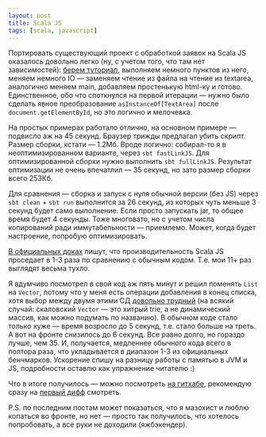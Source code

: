 ```yaml
---
layout: post
title: Scala JS
tags: [scala, javascript]
---
```

Портировать существующий проект с обработкой заявок на Scala JS оказалось довольно легко (ну, с учетом того, что там нет зависимостей): [берем туториал](https://www.scala-js.org/doc/tutorial/basic/), выполняем немного пунктов из него, меняем немного IO — заменяем чтение из файла на чтение из textarea, аналогично меняем main, добавляем простенькую html-ку и готово. Единственное, обо что споткнулся на первой итерации — нужно было сделать явное преобразование `asInstanceOf[TextArea]` после `document.getElementById`, но это логично и мелочевка.

На простых примерах работало отлично, на основном примере — подвисло аж на 45 секунд. Браузер трижды предлагал убить скрипт. Размер сборки, кстати — 1.2Мб. Вроде логично: собирал-то я в неоптимизированном варианте, через `sbt fastLinkJS`. Для оптимизированной сборки нужно выполнить `sbt fullLinkJS`. Результат оптимизации не очень впечатлил — 35 секунд, но зато размер сборки всего 253Кб.

Для сравнения — сборка и запуск с нуля  обычной версии (без JS) через `sbt clean` + `sbt run` выполнится за 26 секунд, из которых чуть меньше 3 секунд будет само выполнение. Если просто запускать jar, то общее время будет 4 секунды. Тоже многовато, но с учетом числа копирований ради иммутабельности — приемлемо. Может, когда будет настроение, попробую оптимизировать.

[В официальных доках](https://www.scala-js.org/doc/internals/performance.html) пишут, что производительность Scala JS проседает в 1-3 раза по сравнению с обычным кодом. Т.е. мои 11+ раз выглядят весьма тухло.

Я вдумчиво посмотрел в свой код аж пять минут и решил поменять `List` на `Vector`, потому что у меня есть операции добавления в конец списка, хотя выбор между двумя этими СД [довольно трудный](https://stackoverflow.com/questions/6928327/when-should-i-choose-vector-in-scala) (на всякий случай: скаловский `Vector` — это хитрый trie, а не динамический массив, как можно подумать по названию). В обычном коде стало только хуже — время возросло до 5 секунд, т.е. стало больше на треть. А вот на фронте снизилось до 6 секунд. Все равно долго, но гораздо лучше, чем 35. И, получается, медленнее обычного кода всего в полтора раза, что укладывается в диапазон 1-3 из официальных бенчмарков. Ускорение спишу на разницу работы с памятью в JVM и JS, подробности оставлю как упражнение читателю :)

Что в итоге получилось — можно посмотреть [на гитхабе](https://github.com/ov7a/orders-matching/tree/scala-js), рекомендую сразу на [первый дифф](https://github.com/ov7a/orders-matching/commit/c5ff6c4f8008b73f62f7c661846deae16f6b1485) смотреть.

P.S. по последним постам может показаться, что я мазохист и люблю копаться во фронте, но нет — просто так получилось, что хотелось попробовать, а все руки не доходили (яжбэкендер).

